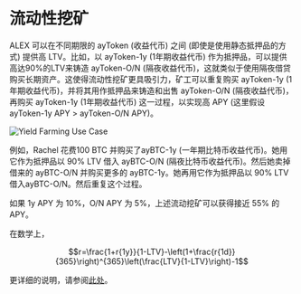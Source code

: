 # 流动性挖矿

ALEX 可以在不同期限的 ayToken \(收益代币\) 之间 \(即使是使用静态抵押品的方式\) 提供高 LTV。比如，以 ayToken-1y \(1年期收益代币\) 作为抵押品，可以提供高达90%的LTV来铸造 ayToken-O/N \(隔夜收益代币\)，这就类似于使用隔夜借贷购买长期资产。这使得流动性挖矿更具吸引力，矿工可以重复购买 ayToken-1y \(1年期收益代币\)，并将其用作抵押品来铸造和出售 ayToken-O/N \(隔夜收益代币\)，再购买 ayToken-1y \(1年期收益代币\) 这一过程，以实现高 APY \(这里假设 ayToken-1y APY &gt; ayToken-O/N APY\)。

![Yield Farming Use Case](https://raw.githubusercontent.com/alexgo-io/alex-v1/main/diagrams/use-case-yield-farming.svg)

例如，Rachel 花费100 BTC 并购买了ayBTC-1y \(一年期比特币收益代币\)。她用它作为抵押品以 90% LTV 借入 ayBTC-O/N \(隔夜比特币收益代币\)。然后她卖掉借来的 ayBTC-O/N 并购买更多的 ayBTC-1y。她再用它作为抵押品以 90% LTV 借入ayBTC-O/N。然后重复这个过程。

如果 1y APY 为 10%，O/N APY 为 5%，上述流动挖矿可以获得接近 55% 的APY。

在数学上，

$$r=\frac{1+r{1y}}{1-LTV}-\left(1+\frac{r{1d}}{365}\right)^{365}\left(\frac{LTV}{1-LTV}\right)-1$$

更详细的说明，请参阅[此处](https://docs.google.com/spreadsheets/d/1L-52KHFl7O_h22Fg4gpZKczdPEXuAt5yAh2gX3BQP58/edit?usp=sharing)。

